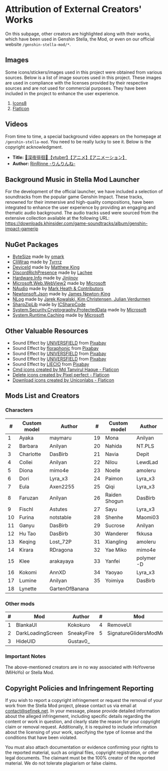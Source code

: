 [//]: # (Title: Attribution of External Creators' Works - Stella Mod Documentation)
[//]: # (Description: Comprehensive credits for creators whose works are featured in Genshin Stella Mod, including images, videos, mods, music, and more. View full acknowledgment details and copyright policies.)
[//]: # (Tags: Stella Mod, Genshin Impact Mods, External Creators, Copyright Attribution, NuGet Packages, Images, Videos, Background Music, Mods List, Creator Acknowledgment)
[//]: # (Canonical: /genshin-stella-mod/docs?page=credits)
[//]: # (Contributors: Sefinek)

# Attribution of External Creators' Works <!-- {#credits} -->
On this subpage, other creators are highlighted along with their works, which have been used in Genshin Stella, the Mod, or even on our official website `/genshin-stella-mod/*`.

## Images <!-- {#images} -->
Some icons/stickers/images used in this project were obtained from various sources. Below is a list of image sources used in this project.
These images are used in compliance with the licenses provided by their respective sources and are not used for commercial purposes.
They have been included in the project to enhance the user experience.

1. <a href="https://icons8.com" target="_blank">Icons8</a>
2. <a href="https://www.flaticon.com" target="_blank">FlatIcon</a>

## Videos <!-- {#vides} -->
From time to time, a special background video appears on the homepage at `/genshin-stella-mod`. You need to be really lucky to see it. Below is the copyright acknowledgment.
- **Title:** [🖤深夜徘徊🖤【vtuber】【アニメ】【アニメーション】](https://www.youtube.com/watch?v=qvJ8uJLEDzY)
- **Author:** [RinRinne -りんりんね-](https://www.youtube.com/@RinRinne39)

## Background Music in Stella Mod Launcher <!-- {#bg-music-in-sml} -->
For the development of the official launcher, we have included a selection of soundtracks from the popular game Genshin Impact.
These tracks, renowned for their immersive and high-quality compositions, have been integrated to enhance the user experience by providing an engaging and thematic audio background.
The audio tracks used were sourced from the extensive collection available at the following URL: https://downloads.khinsider.com/game-soundtracks/album/genshin-impact-gamerip

## NuGet Packages <!-- {#nuget-packages} -->
- [ByteSize](https://www.nuget.org/packages/ByteSize) made by [omark](https://github.com/omar)
- [CliWrap](https://www.nuget.org/packages/CliWrap) made by [Tyrrrz](https://github.com/Tyrrrz)
- [DeviceId](https://github.com/MatthewKing/DeviceId) made by [Matthew King](https://github.com/MatthewKing)
- [DiscordRichPresence](https://www.nuget.org/packages/DiscordRichPresence) made by [Lachee](https://github.com/Lachee)
- [Hardware.Info](https://github.com/Jinjinov/Hardware.Info) made by [Jinjinov](https://github.com/Jinjinov)
- [Microsoft.Web.WebView2](https://www.nuget.org/packages/Microsoft.Web.WebView2) made by [Microsoft](https://www.nuget.org/profiles/Microsoft)
- [NAudio](https://github.com/naudio/NAudio) made by [Mark Heath & Contributors](https://github.com/naudio)
- [Newtonsoft.Json](https://www.nuget.org/packages/Newtonsoft.Json) made by [James Newton-King](https://github.com/JamesNK)
- [NLog](https://www.nuget.org/packages/NLog) made by [Jarek Kowalski, Kim Christensen, Julian Verdurmen](https://github.com/NLog)
- [SharpZipLib](https://github.com/icsharpcode/SharpZipLib) made by [ICSharpCode](https://github.com/icsharpcode)
- [System.Security.Cryptography.ProtectedData](https://github.com/dotnet/runtime) made by [Microsoft](https://www.nuget.org/profiles/Microsoft)
- [System.Runtime.Caching](https://www.nuget.org/packages/System.Runtime.Caching) made by [Microsoft](https://www.nuget.org/profiles/Microsoft)

## Other Valuable Resources <!-- {#other-resources} -->
- Sound Effect by <a href="https://pixabay.com/pl/users/universfield-28281460/?utm_source=link-attribution&utm_medium=referral&utm_campaign=music&utm_content=147358" target="_blank">UNIVERSFIELD</a> from <a href="https://pixabay.com/sound-effects//?utm_source=link-attribution&utm_medium=referral&utm_campaign=music&utm_content=147358" target="_blank">Pixabay</a>
- Sound Effect by <a href="https://pixabay.com/pl/users/floraphonic-38928062/?utm_source=link-attribution&utm_medium=referral&utm_campaign=music&utm_content=188165" target="_blank">floraphonic</a> from <a href="https://pixabay.com/sound-effects//?utm_source=link-attribution&utm_medium=referral&utm_campaign=music&utm_content=188165" target="_blank">Pixabay</a>
- Sound Effect by <a href="https://pixabay.com/pl/users/universfield-28281460/?utm_source=link-attribution&utm_medium=referral&utm_campaign=music&utm_content=131917" target="_blank">UNIVERSFIELD</a> from <a href="https://pixabay.com//?utm_source=link-attribution&utm_medium=referral&utm_campaign=music&utm_content=131917" target="_blank">Pixabay</a>
- Sound Effect by <a href="https://pixabay.com/pl/users/universfield-28281460/?utm_source=link-attribution&utm_medium=referral&utm_campaign=music&utm_content=152477" target="_blank">UNIVERSFIELD</a> from <a href="https://pixabay.com//?utm_source=link-attribution&utm_medium=referral&utm_campaign=music&utm_content=152477" target="_blank">Pixabay</a>
- Sound Effect by <a href="https://pixabay.com/pl/users/liecio-3298866/?utm_source=link-attribution&utm_medium=referral&utm_campaign=music&utm_content=190019" target="_blank">LIECIO</a> from <a href="https://pixabay.com//?utm_source=link-attribution&utm_medium=referral&utm_campaign=music&utm_content=190019" target="_blank">Pixabay</a>
- <a href="https://www.flaticon.com/free-icons/cmd" title="cmd icons" target="_blank">Cmd icons created by Md Tanvirul Haque - Flaticon</a>
- <a href="https://www.flaticon.com/free-icons/delete" title="delete icons" target="_blank">Delete icons created by Pixel perfect - Flaticon</a>
- <a href="https://www.flaticon.com/free-icons/download" title="download icons" target="_blank">Download icons created by Uniconlabs - Flaticon</a>

## Mods List and Creators <!-- {#mods} -->
### Characters
| #  | Custom model  | Author         | #  | Custom model  | Author         |
|----|---------------|----------------|----|---------------|----------------|
| 1  | Ayaka         | maymaru        | 19 | Mona          | Anilyan        |
| 2  | Barbara       | Anilyan        | 20 | Nahida        | NT.PLS         |
| 3  | Charlotte     | DasBirb        | 21 | Navia         | Depit          |
| 4  | Collei        | Anilyan        | 22 | Nilou         | LewdLad        |
| 5  | Diona         | mimo4e         | 23 | Noelle        | amoleru        |
| 6  | Dori          | Lyra_x3        | 24 | Paimon        | Lyra_x3        |
| 7  | Eula          | Axen2255       | 25 | Qiqi          | Lyra_x3        |
| 8  | Faruzan       | Anilyan        | 26 | Raiden Shogun | DasBirb        |
| 9  | Fischl        | Astutes        | 27 | Sayu          | Lyra_x3        |
| 10 | Furina        | notstable      | 28 | Shenhe        | Maomi03        |
| 11 | Ganyu         | DasBirb        | 29 | Sucrose       | Anilyan        |
| 12 | Hu Tao        | DasBirb        | 30 | Wanderer      | fkkusa         |
| 13 | Keqing        | Lost_72P       | 31 | Xiangling     | amoleru        |
| 14 | Kirara        | RDragona       | 32 | Yae Miko      | mimo4e         |
| 15 | Klee          | arakayaya      | 33 | Yanfei        | polymer -D     |
| 16 | Kokomi        | AnnXD          | 34 | Yaoyao        | Lyra_x3        |
| 17 | Lumine        | Anilyan        | 35 | Yoimiya       | DasBirb        |
| 18 | Lynette       | GartenOfBanana |    |               |                |

### Other mods
| #  | Mod                     | Author     | #  | Mod                     | Author     |
|----|-------------------------|------------|----|-------------------------|------------|
| 1  | BlankaUI                | Kokokuro   | 4  | RemoveUI                | JJJ131521  |
| 2  | DarkLoadingScreen       | SneakyFire | 5  | SignatureGlidersModMenu | RDragona   |
| 3  | HideUID                 | Gustav0_   |    |                         |            |

### Important Notes
The above-mentioned creators are in no way associated with HoYoverse (MiHoYo) or Stella Mod.

## Copyright Policies and Infringement Reporting <!-- {#copyright} -->
If you wish to report a copyright infringement or request the removal of your work from the Stella Mod project, please contact us via email at <a href="mailto:&#99;&#111;&#110;&#116;&#97;&#99;&#116;&#64;&#115;&#101;&#102;&#105;&#110;&#101;&#107;&#46;&#110;&#101;&#116;?subject=Genshin%20Stella%20Mod:%20Copyright%20Infringement%20Report">&#99;&#111;&#110;&#116;&#97;&#99;&#116;&#64;&#115;&#101;&#102;&#105;&#110;&#101;&#107;&#46;&#110;&#101;&#116;</a>.
In your message, please provide detailed information about the alleged infringement, including specific details regarding the content or work in question, and clearly state the reason for your copyright claim or removal request. Additionally, it is required to include information about the licensing of your work, specifying the type of license and the conditions that have been violated.

You must also attach documentation or evidence confirming your rights to the reported material, such as original files, copyright registration, or other legal documents.
The claimant must be the 100% creator of the reported material. We do not tolerate plagiarism or false claims.